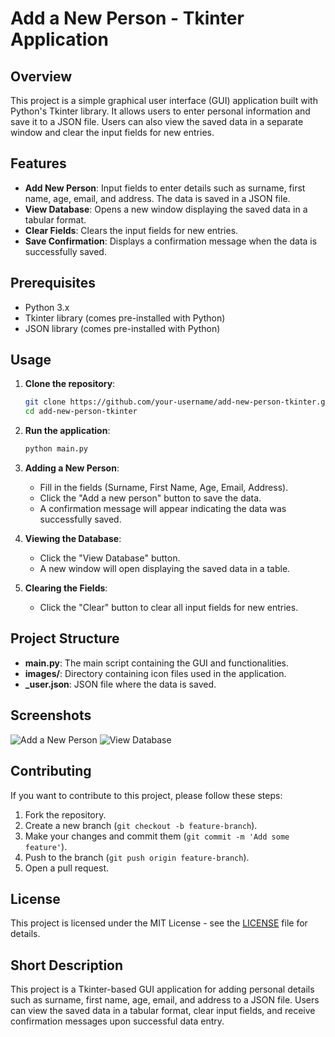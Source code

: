 # Add a New Person - Tkinter Application

## Overview
This project is a simple graphical user interface (GUI) application built with Python's Tkinter library. It allows users to enter personal information and save it to a JSON file. Users can also view the saved data in a separate window and clear the input fields for new entries.

## Features
- **Add New Person**: Input fields to enter details such as surname, first name, age, email, and address. The data is saved in a JSON file.
- **View Database**: Opens a new window displaying the saved data in a tabular format.
- **Clear Fields**: Clears the input fields for new entries.
- **Save Confirmation**: Displays a confirmation message when the data is successfully saved.

## Prerequisites
- Python 3.x
- Tkinter library (comes pre-installed with Python)
- JSON library (comes pre-installed with Python)

## Usage
1. **Clone the repository**:
   ```bash
   git clone https://github.com/your-username/add-new-person-tkinter.git
   cd add-new-person-tkinter
   ```

2. **Run the application**:
   ```bash
   python main.py
   ```

3. **Adding a New Person**:
   - Fill in the fields (Surname, First Name, Age, Email, Address).
   - Click the "Add a new person" button to save the data.
   - A confirmation message will appear indicating the data was successfully saved.

4. **Viewing the Database**:
   - Click the "View Database" button.
   - A new window will open displaying the saved data in a table.

5. **Clearing the Fields**:
   - Click the "Clear" button to clear all input fields for new entries.

## Project Structure
- **main.py**: The main script containing the GUI and functionalities.
- **images/**: Directory containing icon files used in the application.
- **_user.json**: JSON file where the data is saved.

## Screenshots
![Add a New Person](path-to-screenshot.png)
![View Database](path-to-screenshot.png)

## Contributing
If you want to contribute to this project, please follow these steps:
1. Fork the repository.
2. Create a new branch (`git checkout -b feature-branch`).
3. Make your changes and commit them (`git commit -m 'Add some feature'`).
4. Push to the branch (`git push origin feature-branch`).
5. Open a pull request.

## License
This project is licensed under the MIT License - see the [LICENSE](LICENSE) file for details.

## Short Description
This project is a Tkinter-based GUI application for adding personal details such as surname, first name, age, email, and address to a JSON file. Users can view the saved data in a tabular format, clear input fields, and receive confirmation messages upon successful data entry.
